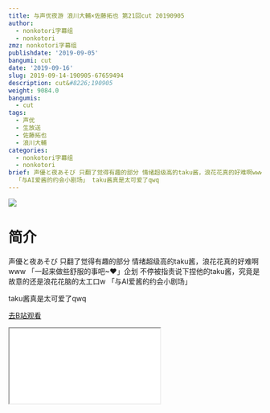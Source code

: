 ```yaml
---
title: 与声优夜游 浪川大輔×佐藤拓也 第21回cut 20190905
author:
  - nonkotori字幕组
  - nonkotori
zmz: nonkotori字幕组
publishdate: '2019-09-05'
bangumi: cut
date: '2019-09-16'
slug: 2019-09-14-190905-67659494
description: cut&#8226;190905
weight: 9084.0
bangumis:
  - cut
tags:
  - 声优
  - 生放送
  - 佐藤拓也
  - 浪川大輔
categories:
  - nonkotori字幕组
  - nonkotori
brief: 声優と夜あそび 只翻了觉得有趣的部分 情绪超级高的taku酱，浪花花真的好难啊www 「一起来做些舒服的事吧~❤」企划 不停被指责说下捏他的taku酱，究竟是故意的还是浪花花脑的太工口w
  「与AI爱酱的约会小剧场」 taku酱真是太可爱了qwq
---
```

![](https://raw.githubusercontent.com/tcgriffith/owaraisite/master/static/tmpimg/7d19c5c04230a5d550a1922055d3232c42d4f7b3.jpg.480.jpg)
# 简介  
声優と夜あそび
只翻了觉得有趣的部分
情绪超级高的taku酱，浪花花真的好难啊www
「一起来做些舒服的事吧~❤」企划
不停被指责说下捏他的taku酱，究竟是故意的还是浪花花脑的太工口w
「与AI爱酱的约会小剧场」


taku酱真是太可爱了qwq  

[去B站观看](https://www.bilibili.com/video/av67659494/)
<div class ="resp-container"><iframe class="testiframe" src="//player.bilibili.com/player.html?aid=67659494"", scrolling="no", allowfullscreen="true" > </iframe></div> 
